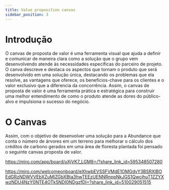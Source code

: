 ```yaml
---
title: Value proposition canvas  
sidebar_position: 3
---
```

# Introdução

O canvas de proposta de valor é uma ferramenta visual que ajuda a definir e comunicar de maneira clara como a solução que o grupo vem desenvolvendo atende às necessidades específicas do parceiro de projeto. O canva descreve e destaca os aspectos que tornam o produto que será desenvolvido em uma solução única, destacando os problemas que ela resolve, as vantagens que oferece, os benefícios-chave para os clientes e o valor exclusivo que a diferencia da concorrência. Assim, o canvas de proposta de valor é uma ferramenta prática e estratégica para construir uma melhor entendimento de como o produto atende as dores do público-alvo e impulsiona o sucesso do negócio.

# O Canvas

Assim, com o objetivo de desenvolver uma solução para a Abundance que conta o número de árvores em um terreno para melhorar o cálculo dos créditos de carbono gerados em uma área de floresta plantada foi pensado o seguinte canvas proposta de valor.

https://miro.com/app/board/uXjVK7_LGM8=/?share_link_id=595348507280

https://miro.com/welcomeonboard/eXhwbEVSSFVMdE1OMGdvY3BSRXlBOEdGRzNDWVVEbXZuMlZGbXBta3hwTEEzUENNRnppNkJGS1QwcjhuT1ZZYXwzNDU4NzY0NTE4OTk5NDI0NDgzfDI=?share_link_id=510029051515
